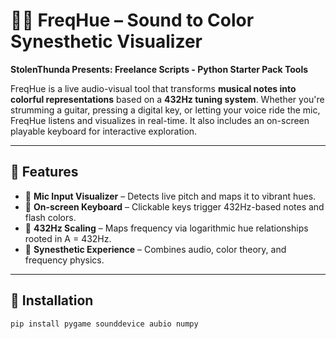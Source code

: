# 🎹🌈 FreqHue – Sound to Color Synesthetic Visualizer

**StolenThunda Presents: Freelance Scripts - Python Starter Pack Tools**

FreqHue is a live audio-visual tool that transforms **musical notes into colorful representations** based on a **432Hz tuning system**. Whether you're strumming a guitar, pressing a digital key, or letting your voice ride the mic, FreqHue listens and visualizes in real-time. It also includes an on-screen playable keyboard for interactive exploration.

---

## 🎯 Features

- 🎤 **Mic Input Visualizer** – Detects live pitch and maps it to vibrant hues.
- 🎹 **On-screen Keyboard** – Clickable keys trigger 432Hz-based notes and flash colors.
- 🌈 **432Hz Scaling** – Maps frequency via logarithmic hue relationships rooted in A = 432Hz.
- 🧠 **Synesthetic Experience** – Combines audio, color theory, and frequency physics.

---

## 🔧 Installation

```bash
pip install pygame sounddevice aubio numpy
